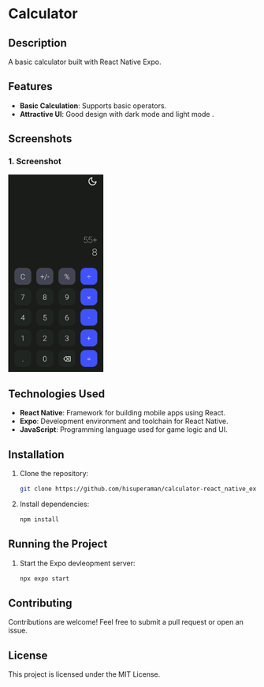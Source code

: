 # Calculator

## Description

A basic calculator built with React Native Expo.

## Features

- **Basic Calculation**: Supports basic operators.
- **Attractive UI**: Good design with dark mode and light mode  .

## Screenshots

### 1. Screenshot
<img src="./screenshots/screenshot1.jpg" alt="Screenshot" height="400"/>

## Technologies Used

- **React Native**: Framework for building mobile apps using React.
- **Expo**: Development environment and toolchain for React Native.
- **JavaScript**: Programming language used for game logic and UI.

## Installation

1. Clone the repository:
   ```bash
   git clone https://github.com/hisuperaman/calculator-react_native_expo.git .
2. Install dependencies:
    ```bash
    npm install
## Running the Project

1. Start the Expo devleopment server:
   ```bash
   npx expo start
## Contributing

Contributions are welcome! Feel free to submit a pull request or open an issue.

## License

This project is licensed under the MIT License.